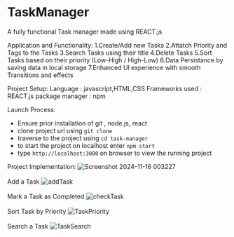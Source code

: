 # TaskManager
A fully functional Task manager made using REACT.js 

Application and Functionality:
  1.Create/Add new Tasks
  2.Attatch Priority and Tags to the Tasks
  3.Search Tasks using their title
  4.Delete Tasks
  5.Sort Tasks based on their priority (Low-High / High-Low)
  6.Data Persistance by saving data in local storage
  7.Enhanced UI experience with smooth Transitions and effects

Project Setup:
  Language : javascript,HTML,CSS
  Frameworks used : REACT.js
  package manager : npm

Launch Process:
  - Ensure prior installation of git , node.js, react
  - clone project url using `git clone`
  - traverse to the project using `cd task-manager`
  - to start the project on localhost enter `npm start`
  - type `http://localhost:3000` on browser to view the running project

Project Implementation:
![Screenshot 2024-11-16 003227](https://github.com/user-attachments/assets/bee0ca94-f95c-4461-9bd6-e4988191d964)
<br><br>
Add a Task
<img src="https://github.com/user-attachments/assets/e457ed3c-b261-48bc-b352-7386a345b5c4" alt="addTask" /><br><br>
Mark a Task as Completed
<img src="https://github.com/user-attachments/assets/a71faf16-e69a-49ce-b485-b2e7fa27a2c8" alt="checkTask" /><br><br>
Sort Task by Priority
<img src="https://github.com/user-attachments/assets/dbf4d629-3888-4a94-a23e-5ecb358a74bb" alt="TaskPriority" /><br><br>
Search a Task
<img src="https://github.com/user-attachments/assets/9ec4e78e-7d16-4851-8eef-f79c2a980014" alt="TaskSearch" />
